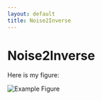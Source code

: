 ```yaml
---
layout: default
title: Noise2Inverse
---
```


# Noise2Inverse

Here is my figure:

![Example Figure](figure.png)

<!-- Or use HTML for more control:
<img src="figure.png" alt="Example Figure" width="500"/>
-->